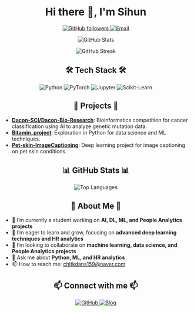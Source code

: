 <h1 align="center">Hi there 👋, I'm Sihun</h1>
<p align="center">
    <a href="https://github.com/Sihun00">
        <img src="https://img.shields.io/github/followers/Sihun00?style=social" alt="GitHub followers">
    </a>
    <a href="mailto:chltkdans159@naver.com">
        <img src="https://img.shields.io/badge/Email-D14836?style=flat&logo=gmail&logoColor=white" alt="Email">
    </a>
</p>

<p align="center">
    <img src="https://github-readme-stats.vercel.app/api?username=Sihun00&show_icons=true&theme=gruvbox" alt="GitHub Stats">
</p>

<p align="center">
    <img src="https://github-readme-streak-stats.herokuapp.com/?user=Sihun00&theme=green_nur" alt="GitHub Streak">
</p>

<h2 align="center">🛠️ Tech Stack 🛠️</h2>

<p align="center">
    <img src="https://img.shields.io/badge/Python-3776AB?style=flat&logo=python&logoColor=white" alt="Python">
    <img src="https://img.shields.io/badge/PyTorch-EE4C2C?style=flat&logo=pytorch&logoColor=white" alt="PyTorch">
    <img src="https://img.shields.io/badge/Jupyter-F37626?style=flat&logo=jupyter&logoColor=white" alt="Jupyter">
    <img src="https://img.shields.io/badge/Scikit--Learn-F7931E?style=flat&logo=scikit-learn&logoColor=white" alt="Scikit-Learn">
</p>

<h2 align="center">🚀 Projects 🚀</h2>

- **[Dacon-SCI/Dacon-Bio-Research](https://github.com/Dacon-SCI/Dacon-Bio-Research)**: Bioinformatics competition for cancer classification using AI to analyze genetic mutation data.
- **[Bitamin_project](https://github.com/Sihun00/Bitamin_project)**: Exploration in Python for data science and ML techniques.
- **[Pet-skin-ImageCaptioning](https://github.com/junhoeKu/Pet-skin-ImageCaptioning)**: Deep learning project for image captioning on pet skin conditions.

<h2 align="center">📊 GitHub Stats 📊</h2>

<p align="center">
    <img src="https://github-readme-stats.vercel.app/api/top-langs/?username=Sihun00&layout=compact&theme=gruvbox" alt="Top Languages">
</p>

<h2 align="center">🌱 About Me 🌱</h2>

- 🔭 I’m currently a student working on **AI, DL, ML, and People Analytics projects**
- 🌱 I’m eager to learn and grow, focusing on **advanced deep learning techniques and HR analytics**
- 👯 I’m looking to collaborate on **machine learning, data science, and People Analytics projects**
- 💬 Ask me about **Python, ML, and HR analytics**
- 📫 How to reach me: [chltkdans159@naver.com](mailto:chltkdans159@naver.com)

<h2 align="center">📫 Connect with me 📫</h2>

<p align="center">
    </a>
    <a href="https://github.com/Sihun00">
        <img src="https://img.shields.io/badge/GitHub-171515?style=flat&logo=github&logoColor=white" alt="GitHub">
    </a>
    <a href="https://velog.io/@cbk6557/posts">
        <img src="https://img.shields.io/badge/Blog-FF5722?style=flat&logo=blogger&logoColor=white" alt="Blog">
    </a>
</p>
